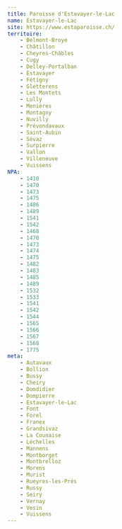 ```yaml
---
title: Paroisse d'Estavayer-le-Lac
name: Estavayer-le-Lac
site: https://www.estaparoisse.ch/
territoire:
    - Belmont-Broye
    - Châtillon
    - Cheyres-Châbles
    - Cugy
    - Delley-Portalban
    - Estavayer
    - Fétigny
    - Gletterens
    - Les Montets
    - Lully
    - Menières
    - Montagny
    - Nuvilly
    - Prévondavaux
    - Saint-Aubin
    - Sévaz
    - Surpierre
    - Vallon
    - Villeneuve
    - Vuissens
NPA:
    - 1410
    - 1470	
    - 1473	
    - 1475	
    - 1486	
    - 1489	
    - 1541	
    - 1542	
    - 1468
    - 1470
    - 1473
    - 1474
    - 1475
    - 1482
    - 1483
    - 1485
    - 1489
    - 1532
    - 1533
    - 1541
    - 1542
    - 1544
    - 1565
    - 1566
    - 1567
    - 1568
    - 1775
meta:  
    - Autavaux	
    - Bollion
    - Bussy
    - Cheiry
    - Domdidier
    - Dompierre
    - Estavayer-le-Lac
    - Font
    - Forel
    - Franex
    - Grandsivaz
    - La Counaise
    - Léchelles
    - Mannens
    - Montborget
    - Montbrelloz
    - Morens
    - Murist
    - Rueyres-les-Prés
    - Russy
    - Seiry
    - Vernay
    - Vesin
    - Vuissens
---
```

